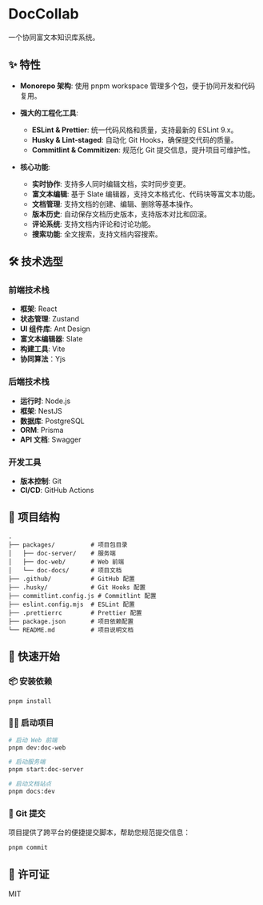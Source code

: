 # DocCollab

一个协同富文本知识库系统。

## ✨ 特性

- **Monorepo 架构**: 使用 pnpm workspace 管理多个包，便于协同开发和代码复用。
- **强大的工程化工具**:

  - **ESLint & Prettier**: 统一代码风格和质量，支持最新的 ESLint 9.x。
  - **Husky & Lint-staged**: 自动化 Git Hooks，确保提交代码的质量。
  - **Commitlint & Commitizen**: 规范化 Git 提交信息，提升项目可维护性。

- **核心功能**:
  - **实时协作**: 支持多人同时编辑文档，实时同步变更。
  - **富文本编辑**: 基于 Slate 编辑器，支持文本格式化、代码块等富文本功能。
  - **文档管理**: 支持文档的创建、编辑、删除等基本操作。
  - **版本历史**: 自动保存文档历史版本，支持版本对比和回滚。
  - **评论系统**: 支持文档内评论和讨论功能。
  - **搜索功能**: 全文搜索，支持文档内容搜索。

## 🛠️ 技术选型

### 前端技术栈

- **框架**: React
- **状态管理**: Zustand
- **UI 组件库**: Ant Design
- **富文本编辑器**: Slate
- **构建工具**: Vite
- **协同算法**：Yjs

### 后端技术栈

- **运行时**: Node.js
- **框架**: NestJS
- **数据库**: PostgreSQL
- **ORM**: Prisma
- **API 文档**: Swagger

### 开发工具

- **版本控制**: Git
- **CI/CD**: GitHub Actions

## 📁 项目结构

```
.
├── packages/          # 项目包目录
│   ├── doc-server/    # 服务端
│   ├── doc-web/       # Web 前端
│   └── doc-docs/      # 项目文档
├── .github/           # GitHub 配置
├── .husky/            # Git Hooks 配置
├── commitlint.config.js # Commitlint 配置
├── eslint.config.mjs  # ESLint 配置
├── .prettierrc        # Prettier 配置
├── package.json       # 项目依赖配置
└── README.md          # 项目说明文档
```

## 🚀 快速开始

### 📦 安装依赖

```bash
pnpm install
```

### 🏃‍♂️ 启动项目

```bash
# 启动 Web 前端
pnpm dev:doc-web

# 启动服务端
pnpm start:doc-server

# 启动文档站点
pnpm docs:dev
```

### 💬 Git 提交

项目提供了跨平台的便捷提交脚本，帮助您规范提交信息：

```
pnpm commit
```

## 📄 许可证

MIT
